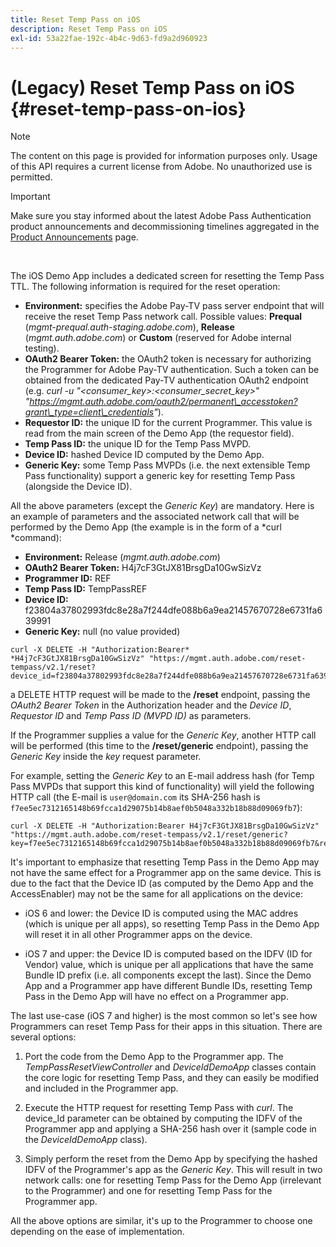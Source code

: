 ```yaml
---
title: Reset Temp Pass on iOS
description: Reset Temp Pass on iOS
exl-id: 53a22fae-192c-4b4c-9d63-fd9a2d960923
---
```

# (Legacy) Reset Temp Pass on iOS {#reset-temp-pass-on-ios}

>[!NOTE]
>
>The content on this page is provided for information purposes only. Usage of this API requires a current license from Adobe. No unauthorized use is permitted.

>[!IMPORTANT]
>
> Make sure you stay informed about the latest Adobe Pass Authentication product announcements and decommissioning timelines aggregated in the [Product Announcements](/help/authentication/product-announcements.md) page.

</br>

The iOS Demo App includes a dedicated screen for resetting the Temp Pass TTL. The following information is required for the reset operation:

- **Environment:** specifies the Adobe Pay-TV pass server endpoint that will receive the reset Temp Pass network call. Possible values: **Prequal** (*mgmt-prequal.auth-staging.adobe.com*), **Release** (*mgmt.auth.adobe.com*) or **Custom** (reserved for Adobe internal testing).
- **OAuth2 Bearer Token:** the OAuth2 token is necessary for authorizing the Programmer for Adobe Pay-TV authentication. Such a token can be obtained from the dedicated Pay-TV authentication OAuth2 endpoint (e.g. *curl -u "\<consumer\_key\>:\<consumer\_secret\_key\>*" *"https://mgmt.auth.adobe.com/oauth2/permanent\_accesstoken?grant\_type=client\_credentials"*).
- **Requestor ID:** the unique ID for the current Programmer. This value is read from the main screen of the Demo App (the requestor field).
- **Temp Pass ID:** the unique ID for the Temp Pass MVPD.
- **Device ID:** hashed Device ID computed by the Demo App.
- **Generic Key:** some Temp Pass MVPDs (i.e. the next extensible Temp Pass functionality) support a generic key for resetting Temp Pass (alongside the Device ID).

All the above parameters (except the *Generic Key*) are mandatory. Here is an example of parameters and the associated network call that will be performed by the Demo App (the example is in the form of a *curl *command):

- **Environment:** Release (*mgmt.auth.adobe.com*)
- **OAuth2 Bearer Token:** H4j7cF3GtJX81BrsgDa10GwSizVz
- **Programmer ID:** REF
- **Temp Pass ID:** TempPassREF
- **Device ID:** f23804a37802993fdc8e28a7f244dfe088b6a9ea21457670728e6731fa639991 
- **Generic Key:** null (no value provided)

```curl
curl -X DELETE -H "Authorization:Bearer* *H4j7cF3GtJX81BrsgDa10GwSizVz" "https://mgmt.auth.adobe.com/reset-tempass/v2.1/reset?device_id=f23804a37802993fdc8e28a7f244dfe088b6a9ea21457670728e6731fa639991&requestor_id=REF&mvpd_id=TempPassREF"
```

a DELETE HTTP request will be made to the **/reset** endpoint, passing the *OAuth2 Bearer Token* in the Authorization header and the *Device ID*, *Requestor ID* and *Temp Pass ID (MVPD ID)* as parameters.

If the Programmer supplies a value for the *Generic Key*, another HTTP call will be performed (this time to the **/reset/generic** endpoint), passing the *Generic Key* inside the *key* request parameter.

For example, setting the *Generic Key* to an E-mail address hash (for
Temp Pass MVPDs that support this kind of functionality) will yield the
following HTTP call (the E-mail is `user@domain.com` its SHA-256
hash is `f7ee5ec7312165148b69fcca1d29075b14b8aef0b5048a332b18b88d09069fb7`):

```curl
curl -X DELETE -H "Authorization:Bearer H4j7cF3GtJX81BrsgDa10GwSizVz"
"https://mgmt.auth.adobe.com/reset-tempass/v2.1/reset/generic?key=f7ee5ec7312165148b69fcca1d29075b14b8aef0b5048a332b18b88d09069fb7&requestor_id=REF&mvpd_id=TempPassREF"
```

It's important to emphasize that resetting Temp Pass in the Demo App may not have the same effect for a Programmer app on the same device. This is due to the fact that the Device ID (as computed by the Demo App and the AccessEnabler) may not be the same for all applications on the device:

- iOS 6 and lower: the Device ID is computed using the MAC addres (which is unique per all apps), so resetting Temp Pass in the Demo App will reset it in all other Programmer apps on the device.

- iOS 7 and upper: the Device ID is computed based on the IDFV (ID for  Vendor) value, which is unique per all applications that have the same Bundle ID prefix (i.e. all components except the last). Since the Demo App and a Programmer app have different Bundle IDs, resetting Temp Pass in the Demo App will have no effect on a Programmer app.

The last use-case (iOS 7 and higher) is the most common so let's see how Programmers can reset Temp Pass for their apps in this situation. There are several options:

1.  Port the code from the Demo App to the Programmer app. The *TempPassResetViewController* and *DeviceIdDemoApp* classes contain the core logic for resetting Temp Pass, and they can easily be modified and included in the Programmer app.

1.  Execute the HTTP request for resetting Temp Pass with *curl*. The device\_Id parameter can be obtained by computing the IDFV of the Programmer app and applying a SHA-256 hash over it (sample code in the *DeviceIdDemoApp* class).

1.  Simply perform the reset from the Demo App by specifying the hashed IDFV of the Programmer's app as the *Generic Key*. This will result in two network calls: one for resetting Temp Pass for the Demo App (irrelevant to the Programmer) and one for resetting Temp Pass for the Programmer app.

All the above options are similar, it's up to the Programmer to choose one depending on the ease of implementation.
